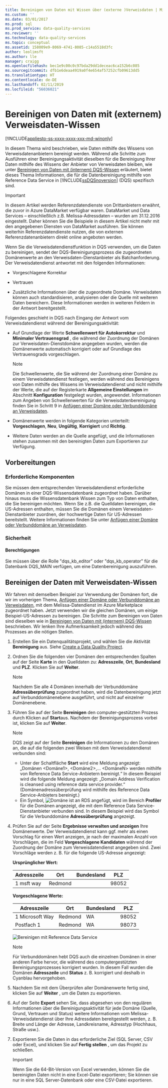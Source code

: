 ```yaml
---
title: Bereinigen von Daten mit Wissen über (externe )Verweisdaten | Microsoft-Dokumentation
ms.custom: ''
ms.date: 03/01/2017
ms.prod: sql
ms.prod_service: data-quality-services
ms.reviewer: ''
ms.technology: data-quality-services
ms.topic: conceptual
ms.assetid: 158009e9-8069-4741-8085-c14a5518d3fc
author: leolimsft
ms.author: lle
manager: craigg
ms.openlocfilehash: bec1e9c00c0c97bda29dd1deceac6ca152b6c085
ms.sourcegitcommit: dfb1e6deaa4919a0f4e654af57252cfb09613dd5
ms.translationtype: HT
ms.contentlocale: de-DE
ms.lasthandoff: 02/11/2019
ms.locfileid: "56036021"
---
```

# <a name="cleanse-data-using-reference-data-external-knowledge"></a>Bereinigen von Daten mit (externem) Verweisdaten-Wissen

[!INCLUDE[appliesto-ss-xxxx-xxxx-xxx-md-winonly](../includes/appliesto-ss-xxxx-xxxx-xxx-md-winonly.md)]

  In diesem Thema wird beschrieben, wie Daten mithilfe des Wissens von Verweisdatenanbietern bereinigt werden. Während alle Schritte zum Ausführen einer Bereinigungsaktivität dieselben für die Bereinigung Ihrer Daten mithilfe des Wissens der Anbieter von Verweisdaten bleiben, wie unter [Bereinigen von Daten mit &#40;internem&#41; DQS-Wissen](../data-quality-services/cleanse-data-using-dqs-internal-knowledge.md) erläutert, bietet dieses Thema Informationen, die für die Datenbereinigung mithilfe von Reference Data Service in [!INCLUDE[ssDQSnoversion](../includes/ssdqsnoversion-md.md)] (DQS) spezifisch sind.  

> [!IMPORTANT]
> In diesem Artikel werden Referenzdatendienste von Drittanbietern erwähnt, die zuvor in Azure DataMarket verfügbar waren. DataMarket und Data Services – einschließlich z.B. Melissa-Adressdaten – wurden am 31.12.2016 eingestellt. Daher können Sie die Beispiele in diesem Artikel nicht mehr mit den angegebenen Diensten von DataMarket ausführen. Sie können weiterhin Referenzdatendienste nutzen, die von externen Referenzdatenanbietern direkt online angeboten werden.
 
 Wenn Sie die Verweisdatendienstfunktion in DQS verwenden, um die Daten zu bereinigen, sendet der DQS-Bereinigungsprozess die zugeordneten Domänenwerte an den Verweisdaten-Dienstanbieter als Batchanforderung. Der Verweisdatendienst antwortet mit den folgenden Informationen:  
  
-   Vorgeschlagene Korrektur  
  
-   Vertrauen  
  
-   Zusätzliche Informationen über die zugeordnete Domäne. Verweisdaten können auch standardisieren, analysieren oder die Quelle mit weiteren Daten bereichern. Diese Informationen werden in weiteren Feldern in der Antwort bereitgestellt.  
  
 Folgendes geschieht in DQS nach Eingang der Antwort vom Verweisdatendienst während der Bereinigungsaktivität:  
  
-   Auf Grundlage der Werte **Schwellenwert für Autokorrektur** und **Minimaler Vertrauensgrad** , die während der Zuordnung der Domänen zur Verweisdaten-Dienstdomäne angegeben wurden, werden die Domänenwerte automatisch korrigiert oder auf Grundlage des Vertrauensgrads vorgeschlagen.  
  
    > [!NOTE]  
    >  Die Schwellenwerte, die Sie während der Zuordnung einer Domäne zu einem Verweisdatendienst festlegen, werden während des Bereinigens von Daten mithilfe des Wissens im Verweisdatendienst und nicht mithilfe der Werte, die auf der Registerkarte **Allgemeine Einstellungen** im Abschnitt **Konfiguration** festgelegt wurden, angewendet. Informationen zum Angeben von Schwellenwerten für die Verweisdatenbereinigung finden Sie in Schritt 9 in [Anfügen einer Domäne oder Verbunddomäne an Verweisdaten](../data-quality-services/attach-domain-or-composite-domain-to-reference-data.md).  
  
-   Domänenwerte werden in folgende Kategorien unterteilt: **Vorgeschlagen**, **Neu**, **Ungültig**, **Korrigiert** und **Richtig**.  
  
-   Weitere Daten werden an die Quelle angefügt, und die Informationen stehen zusammen mit den bereinigten Daten zum Exportieren zur Verfügung.  
  
## <a name="before-you-begin"></a>Vorbereitungen  
  
###  <a name="Prerequisites"></a> Erforderliche Komponenten  
 Sie müssen dem entsprechenden Verweisdatendienst erforderliche Domänen in einer DQS-Wissensdatenbank zugeordnet haben. Darüber hinaus muss die Wissensdatenbank Wissen zum Typ von Daten enthalten, die Sie bereinigen möchten. Wenn Sie z.B. die Quelldaten bereinigen, die US-Adressen enthalten, müssen Sie die Domänen einem Verweisdaten-Dienstanbieter zuordnen, der hochwertige Daten für US-Adressen bereitstellt. Weitere Informationen finden Sie unter [Anfügen einer Domäne oder Verbunddomäne an Verweisdaten](../data-quality-services/attach-domain-or-composite-domain-to-reference-data.md).  
  
###  <a name="Security"></a> Sicherheit  
  
####  <a name="Permissions"></a> Berechtigungen  
 Sie müssen über die Rolle "dqs_kb_editor" oder "dqs_kb_operator" für die Datenbank DQS_MAIN verfügen, um eine Datenbereinigung auszuführen.  
  
##  <a name="Cleanse"></a> Bereinigen der Daten mit Verweisdaten-Wissen  
 Wir fahren mit demselben Beispiel zur Verwendung der Domänen fort, die wir im vorherigen Thema, [Anfügen einer Domäne oder Verbunddomäne an Verweisdaten](../data-quality-services/attach-domain-or-composite-domain-to-reference-data.md), mit dem Melissa-Datendienst im Azure Marketplace zugeordnet haben. Jetzt verwenden wir die gleichen Domänen, um einige Beispiel-US-Adressen zu bereinigen. Die Schritte zum Bereinigen von Daten sind dieselben wie in [Bereinigen von Daten mit &#40;internem&#41; DQS-Wissen](../data-quality-services/cleanse-data-using-dqs-internal-knowledge.md) beschrieben. Wir lenken Ihre Aufmerksamkeit jedoch während des Prozesses an die nötigen Stellen.  
  
1.  Erstellen Sie ein Datenqualitätsprojekt, und wählen Sie die Aktivität **Bereinigung** aus. Siehe [Create a Data Quality Project](../data-quality-services/create-a-data-quality-project.md).  
  
2.  Ordnen Sie die folgenden vier Domänen den entsprechenden Spalten auf der Seite **Karte** in den Quelldaten zu: **Adresszeile**, **Ort**, **Bundesland** und **PLZ**. Klicken Sie auf **Weiter**.  
  
    > [!NOTE]  
    >  Nachdem Sie alle 4 Domänen innerhalb der Verbunddomäne **Adressüberprüfung** zugeordnet haben, wird die Datenbereinigung jetzt auf Verbunddomänenebene ausgeführt, und nicht auf einzelner Domänenebene.  
  
3.  Führen Sie auf der Seite **Bereinigen** den computer-gestützten Prozess durch Klicken auf **Start**aus. Nachdem der Bereinigungsprozess vorbei ist, klicken Sie auf **Weiter**.  
  
    > [!NOTE]  
    >  DQS zeigt auf der Seite **Bereinigen** die Informationen zu den Domänen an, die auf die folgenden zwei Weisen mit dem Verweisdatendienst verbunden sind:  
    >   
    >  -   Unter der Schaltfläche **Start** wird eine Meldung angezeigt: „Domänen \<Domäne1>, \<Domäne2>,... \<DomäneN> werden mithilfe von Reference Data Service-Anbietern bereinigt.“ In diesem Beispiel wird die folgende Meldung angezeigt: „Domain Address Verification is cleansed using reference data service provider.“ (Domänenadressüberprüfung wird mithilfe des Reference Data Service-Anbieters bereinigt.)  
    > -   Ein Symbol, ![Domäne ist an RDS angefügt](../data-quality-services/media/dqs-rdsindicator.JPG "Domain is attached to RDS"), wird im Bereich **Profiler** für die Domänen angezeigt, die mit dem Reference Data Service-Dienstanbieter verbunden sind. In diesem Beispiel wird das Symbol für die Verbunddomäne **Adressüberprüfung** angezeigt.  
  
4.  Prüfen Sie auf der Seite **Ergebnisse verwalten und anzeigen** Ihre Domänenwerte. Der Verweisdatendienst kann ggf. mehr als einen Vorschlag für einen Wert anzeigen, je nach der maximalen Anzahl von Vorschlägen, die im Feld **Vorgeschlagene Kandidaten** während der Zuordnung der Domäne zum Verweisdatendienst angegeben sind. Zwei Vorschläge werden z. B. für die folgende US-Adresse angezeigt:  
  
     **Ursprünglicher Wert:**  
  
    |Adresszeile|Ort|Bundesland|PLZ|  
    |------------------|----------|-----------|---------|  
    |1 msft way|Redmond||98052|  
  
     **Vorgeschlagene Werte:**  
  
    |Adresszeile|Ort|Bundesland|PLZ|  
    |------------------|----------|-----------|---------|  
    |1 Microsoft Way|Redmond|WA|98052|  
    |Postfach 1|Redmond|WA|98073|  
  
     ![Bereinigen mit Reference Data Service](../data-quality-services/media/dqs-rdscleansing.JPG "Cleansing using reference data service")  
  
    > [!NOTE]  
    >  Für Verbunddomänen hebt DQS auch die einzelnen Domänen in einer anderen Farbe hervor, die während des computergestützten Bereinigungsprozesses korrigiert wurden. In diesem Fall wurden die Domänen **Adresszeile** und **Status** z. B. korrigiert und deshalb in Cyanblau hervorgehoben.  
  
5.  Nachdem Sie mit dem Überprüfen aller Domänenwerte fertig sind, klicken Sie auf **Weiter** , um die Daten zu exportieren.  
  
6.  Auf der Seite **Export** sehen Sie, dass abgesehen von den regulären Informationen über die Bereinigungsaktivität für jede Domäne (Quelle, Grund, Vertrauen und Status) weitere Informationen vom Melissa-Verweisdatendienst über Ihre Adressdaten bereitgestellt werden, z. B. Breite und Länge der Adresse, Landkreisname, Adresstyp (Hochhaus, Straße usw.).  
  
7.  Exportieren Sie die Daten in das erforderliche Ziel (SQL Server, CSV oder Excel), und klicken Sie auf **Fertig stellen** , um das Projekt zu schließen.  
  
    > [!IMPORTANT]  
    >  Wenn Sie die 64-Bit-Version von Excel verwenden, können Sie die bereinigten Daten nicht in eine Excel-Datei exportieren; Sie können sie nur in eine SQL Server-Datenbank oder eine CSV-Datei exportieren.  
  
  
